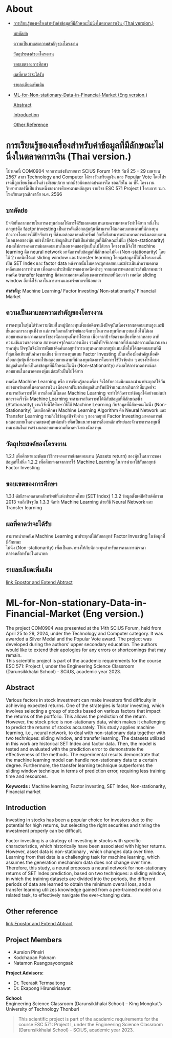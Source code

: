 

# About

 - [การเรียนรู้ของเครื่องสำหรับค่าข้อมูลที่มีลักษณะไม่นิ่งในตลาดการเงิน (Thai version.)](https://github.com/bmybest/ML-for-Non-stationary-Data-in-Financial-Market/blob/main/README.md#%E0%B8%81%E0%B8%B2%E0%B8%A3%E0%B9%80%E0%B8%A3%E0%B8%B5%E0%B8%A2%E0%B8%99%E0%B8%A3%E0%B8%B9%E0%B9%89%E0%B8%82%E0%B8%AD%E0%B8%87%E0%B9%80%E0%B8%84%E0%B8%A3%E0%B8%B7%E0%B9%88%E0%B8%AD%E0%B8%87%E0%B8%AA%E0%B8%B3%E0%B8%AB%E0%B8%A3%E0%B8%B1%E0%B8%9A%E0%B8%84%E0%B9%88%E0%B8%B2%E0%B8%82%E0%B9%89%E0%B8%AD%E0%B8%A1%E0%B8%B9%E0%B8%A5%E0%B8%97%E0%B8%B5%E0%B9%88%E0%B8%A1%E0%B8%B5%E0%B8%A5%E0%B8%B1%E0%B8%81%E0%B8%A9%E0%B8%93%E0%B8%B0%E0%B9%84%E0%B8%A1%E0%B9%88%E0%B8%99%E0%B8%B4%E0%B9%88%E0%B8%87%E0%B9%83%E0%B8%99%E0%B8%95%E0%B8%A5%E0%B8%B2%E0%B8%94%E0%B8%81%E0%B8%B2%E0%B8%A3%E0%B9%80%E0%B8%87%E0%B8%B4%E0%B8%99-thai-version)

	 [บทคัดย่อ](https://github.com/bmybest/ML-for-Non-stationary-Data-in-Financial-Market/blob/main/README.md#%E0%B8%9A%E0%B8%97%E0%B8%84%E0%B8%B1%E0%B8%94%E0%B8%A2%E0%B9%88%E0%B8%AD)
	 
	[ความเป็นมาและความสำคัญของโครงงาน](https://github.com/bmybest/ML-for-Non-stationary-Data-in-Financial-Market/blob/main/README.md#%E0%B8%84%E0%B8%A7%E0%B8%B2%E0%B8%A1%E0%B9%80%E0%B8%9B%E0%B9%87%E0%B8%99%E0%B8%A1%E0%B8%B2%E0%B9%81%E0%B8%A5%E0%B8%B0%E0%B8%84%E0%B8%A7%E0%B8%B2%E0%B8%A1%E0%B8%AA%E0%B8%B3%E0%B8%84%E0%B8%B1%E0%B8%8D%E0%B8%82%E0%B8%AD%E0%B8%87%E0%B9%82%E0%B8%84%E0%B8%A3%E0%B8%87%E0%B8%87%E0%B8%B2%E0%B8%99)

	[วัตถุประสงค์ของโครงงาน](https://github.com/bmybest/ML-for-Non-stationary-Data-in-Financial-Market/blob/main/README.md#%E0%B8%A7%E0%B8%B1%E0%B8%95%E0%B8%96%E0%B8%B8%E0%B8%9B%E0%B8%A3%E0%B8%B0%E0%B8%AA%E0%B8%87%E0%B8%84%E0%B9%8C%E0%B8%82%E0%B8%AD%E0%B8%87%E0%B9%82%E0%B8%84%E0%B8%A3%E0%B8%87%E0%B8%87%E0%B8%B2%E0%B8%99)

	[ขอบเขตของการศึกษา](https://github.com/bmybest/ML-for-Non-stationary-Data-in-Financial-Market/blob/main/README.md#%E0%B8%82%E0%B8%AD%E0%B8%9A%E0%B9%80%E0%B8%82%E0%B8%95%E0%B8%82%E0%B8%AD%E0%B8%87%E0%B8%81%E0%B8%B2%E0%B8%A3%E0%B8%A8%E0%B8%B6%E0%B8%81%E0%B8%A9%E0%B8%B2)

	[ผลที่คาดว่าจะได้รับ](https://github.com/bmybest/ML-for-Non-stationary-Data-in-Financial-Market/blob/main/README.md#%E0%B8%9C%E0%B8%A5%E0%B8%97%E0%B8%B5%E0%B9%88%E0%B8%84%E0%B8%B2%E0%B8%94%E0%B8%A7%E0%B9%88%E0%B8%B2%E0%B8%88%E0%B8%B0%E0%B9%84%E0%B8%94%E0%B9%89%E0%B8%A3%E0%B8%B1%E0%B8%9A)

	[รายละเอียดเพิ่มเติม](https://github.com/bmybest/ML-for-Non-stationary-Data-in-Financial-Market/blob/main/README.md#%E0%B8%A3%E0%B8%B2%E0%B8%A2%E0%B8%A5%E0%B8%B0%E0%B9%80%E0%B8%AD%E0%B8%B5%E0%B8%A2%E0%B8%94%E0%B9%80%E0%B8%9E%E0%B8%B4%E0%B9%88%E0%B8%A1%E0%B9%80%E0%B8%95%E0%B8%B4%E0%B8%A1)
			 
 - [ML-for-Non-stationary-Data-in-Financial-Market (Eng version.)](https://github.com/bmybest/ML-for-Non-stationary-Data-in-Financial-Market/blob/main/README.md#ml-for-non-stationary-data-in-financial-market-eng-version)
	
 	[Abstract](https://github.com/bmybest/ML-for-Non-stationary-Data-in-Financial-Market/blob/main/README.md#abstract)

	[Introduction](https://github.com/bmybest/ML-for-Non-stationary-Data-in-Financial-Market/blob/main/README.md#introduction)

	[Other Reference](https://github.com/bmybest/ML-for-Non-stationary-Data-in-Financial-Market/blob/main/README.md#other-reference)

# การเรียนรู้ของเครื่องสำหรับค่าข้อมูลที่มีลักษณะไม่นิ่งในตลาดการเงิน (Thai version.)


โปรเจคนี้ COM0904 จากการแข่งขันรายการ SCiUS Forum 14th วันที่ 25 - 29 เมษายน 2567 สาขา Technology  and Computer ได้รางวัลเหรียญเงิน และ Popular Vote โดยโปรเจดนี้ถูกเขียนขึ้นมาในช่วงมัธยมปลาย หากมีข้อผิดพลาดประการใด ขออภัยใน ณ ที่นี้
โครงงานวิทยาศาสตร์นี้เป็นส่วนหนึ่งของการศึกษาตามหลักสูตร รายวิชา ESC 571 Project  I
โครงการ วมว. โรงเรียนดรุณสิกขาลัย พ.ศ. 2566

## **บทคัดย่อ**

ปัจจัยที่หลากหลายในการลงทุนส่งผลให้การได้รับผลตอบแทนตามความคาดหวังทำได้ยาก หนึ่งใน  กลยุทธ์คือ factor investing เป็นการคัดเลือกกลุ่มหุ้นที่สามารถให้ผลตอบแทนตามที่นักลงทุนต้องการโดยการใช้ปัจจัยต่างๆ ที่ส่งผลต่อตลาดหลักทรัพย์ อีกทั้งยังสามารถนำมาคาดการณ์ผลตอบแทนในอนาคตของหุ้น อย่างไรก็ตามข้อมูลสินทรัพย์เป็นค่าข้อมูลที่มีลักษณะไม่นิ่ง (Non-stationarity) ส่งผลให้การคาดการณ์ผลตอบแทนในอนาคตของหุ้นเป็นไปได้ยาก โครงงานนี้จึงใช้ machine learning คือ neural network มาจัดการกับข้อมูลที่มีลักษณะไม่นิ่ง (Non-stationarity) โดยใช้ 2 เทคนิคได้แก่ sliding window และ transfer learning โดยชุดข้อมูลที่ใช้ในโครงงานนี้เป็น SET Index และ factor data หลังจากนั้นโมเดลจะถูกทดสอบและประเมินค่าความคลาดเคลื่อนของการทำนาย เพื่อแสดงประสิทธิภาพของเทคนิคต่างๆ จากผลการทดสอบประสิทธิภาพพบว่าเทคนิค transfer learning มีค่าความคลาดเคลื่อนของการทำนายที่น้อยกว่า เทคนิค sliding window อีกทั้งใช้เวลาในการเทรนและทรัพยากรที่น้อยกว่า

**คำสำคัญ:** Machine Learning/ Factor Investing/ Non-stationarity/ Financial Market


## **ความเป็นมาและความสำคัญของโครงงาน**

การลงทุนในหุ้นได้รับความนิยมในหมู่นักลงทุนตั้งแต่อดีตจนถึงปัจจุบันเนื่องจากผลตอบแทนสูงและมีขั้นตอนการลงทุนที่ง่าย แต่การเลือกหลักทรัพย์และจังหวะในการลงทุนที่เหมาะสมเพื่อให้ได้ผลตอบแทนตามความคาดหวังของนักลงทุนนั้นทำได้ยาก เนื่องจากปัจจัยความเสี่ยงที่หลากหลาย อาทิ ความผันผวนของตลาด สภาพเศรษฐกิจและการเมือง รวมถึงปัจจัยภายนอกที่ส่งผลต่อความผันผวนของราคาหุ้น ปัจจุบันจึงมีการพัฒนาคิดค้นกลยุทธ์การลงทุนหลากหลายรูปแบบเพื่อให้ได้ผลตอบแทนที่ดีที่สุดเมื่อเทียบกับค่าความเสี่ยง ซึ่งการลงทุนแบบ Factor Investing เป็นเครื่องมือสำคัญเพื่อคัดเลือกกลุ่มหุ้นที่สามารถให้ผลตอบแทนตามที่นักลงทุนต้องการโดยการใช้ปัจจัยต่าง ๆ อย่างไรก็ตามข้อมูลสินทรัพย์เป็นค่าข้อมูลที่มีลักษณะไม่นิ่ง (Non-stationarity) ส่งผลให้การคาดการณ์ผลตอบแทนในอนาคตของหุ้นแต่ละตัวเป็นไปได้ยาก

เทคนิค Machine Learning หรือ การเรียนรู้ของเครื่อง จึงได้รับความนิยมและนำมาประยุกต์ใช้กันอย่างแพร่หลายในตลาดการเงิน เนื่องจากปริมาณข้อมูลสินทรัพย์มีจำนวนมากเกินกว่าที่มนุษย์จะสามารถวิเคราะห์ได้ การเลือกใช้โมเดล Machine Learning จะทำให้วิเคราะห์ข้อมูลได้อย่างแม่นยำและรวดเร็วซึ่ง Machine Learning จะสามารถวิเคราะห์ได้ดีกับข้อมูลที่มีลักษณะนิ่ง (Stationarity)  งานวิจัยนี้ได้ศึกษาวิธีใช้ Machine Learning กับข้อมูลที่มีลักษณะไม่นิ่ง (Non-Stationarity) โดยเลือกศึกษา Machine Learning Algorithm คือ Neural Network และ Transfer Learning รวมถึงใช้ข้อมูลปัจจัยต่าง ๆ ของกลยุทธ์ Factor Investing มาคาดการณ์ผลตอบแทนในอนาคตของหุ้นแต่ละตัว เพื่อเป็นแนวทางการเลือกหลักทรัพย์และจังหวะการลงทุนที่เหมาะสมในการสร้างผลตอบแทนตามที่คาดหวังของนักลงทุน

## **วัตถุประสงค์ของโครงงาน**

1.2.1 เพื่อศึกษาและพัฒนาวิธีการคาดการณ์ผลตอบแทน (Assets return)  ของหุ้นในสภาวะของข้อมูลที่ไม่นิ่ง
1.2.2 เพื่อศึกษาผลจากการใช้ Machine Learning ในการนำมาใช้กับกลยุทธ์ Factor Investing

## **ขอบเขตของการศึกษา**
1.3.1 ดัชนีราคาตลาดหลักทรัพย์ที่แห่งประเทศไทย (SET Index)
1.3.2 ข้อมูลตั้งแต่ปีศริสต์ศักราช 2013 จนถึงปัจจุบัน
1.3.3 จัดทำ Machine Learning ด้วยวิธี Neural Network และ Transfer learning

## **ผลที่คาดว่าจะได้รับ**

สามารถนำเทคนิค Machine Learning มาประยุกต์ใช้กับกลยุทธ์ Factor Investing ในข้อมูลที่มีลักษณะ  
ไม่นิ่ง (Non-stationarity) เพื่อเป็นแนวทางให้กับนักลงทุนสำหรับการคาดการณ์ราคาตลาดหลักทรัพย์ในอนาคต

## **รายละเอียดเพิ่มเติม**
[link Epostor and Extend Abtract](https://citly.me/zhPax)



# ML-for-Non-stationary-Data-in-Financial-Market (Eng version.)
The project COM0904 was presented at the 14th SCiUS Forum, held from April 25 to 29, 2024, under the Technology and Computer category. It was awarded a Silver Medal and the Popular Vote award. The project was developed during the authors’ upper secondary education. The authors would like to extend their apologies for any errors or shortcomings that may remain.  
This scientific project is part of the academic requirements for the course ESC 571: Project I, under the Engineering Science Classroom (Darunsikkhalai School) - SCiUS, academic year 2023.

## **Abstract**

Various factors in stock investment can make investors find difficulty in achieving expected returns. One of the strategies is factor investing, which involves selecting a group of stocks based on various factors that impact the returns of the portfolio. This allows the prediction of the return. However, the stock price is non-stationary data, which makes it challenging to predict the returns of stocks accurately. This study applies machine learning, i.e., neural network, to deal with non-stationary data together with two techniques: sliding window, and transfer learning. The datasets utilized in this work are historical SET Index and factor data. Then, the model is tested and evaluated with the prediction error to demonstrate the effectiveness of the methods. The experimental results demonstrate that the machine learning model can handle non-stationary data to a certain degree. Furthermore, the transfer learning technique outperforms the sliding window technique in terms of prediction error, requiring less training time and resources.

**Keywords :** Machine learning, Factor investing, SET Index, Non-stationarity, Financial market

## **Introduction**

Investing in stocks has been a popular choice for investors due to the potential for high returns, but selecting the right securities and timing the investment properly can be difficult.

Factor investing is a strategy of investing in stocks with specific characteristics, which historically have been associated with higher returns. However, asset data is non-stationary , which  changes data over time. Learning from that data is a challenging task for machine learning, which assumes the generation mechanism data  does not change over time.  Therefore, this study, a neural proposes a neural network for non-stationary returns of SET Index prediction, based on two techniques: a sliding window, in which the training datasets are divided into the periods, the different periods of data are learned to obtain the minimum overall loss, and a transfer learning  utilizes knowledge gained from a pre-trained model on a related task, to  effectively navigate the ever-changing data.

## **Other reference**
[link Epostor and Extend Abtract](https://citly.me/zhPax)


## Project Members
- Auraion Pinsiri
- Kodchapan Paknam
- Natamon Ruangpayoongsak

**Project Advisors:**  
- Dr. Teerasit Termsaitong  
- Dr. Ekapong Hirunsirisawat  

**School:**  
Engineering Science Classroom (Darunsikkhalai School) – King Mongkut’s University of Technology Thonburi

> This scientific project is part of the academic requirements for the course ESC 571: Project I, under the Engineering Science Classroom (Darunsikkhalai School) - SCiUS, academic year 2023.


